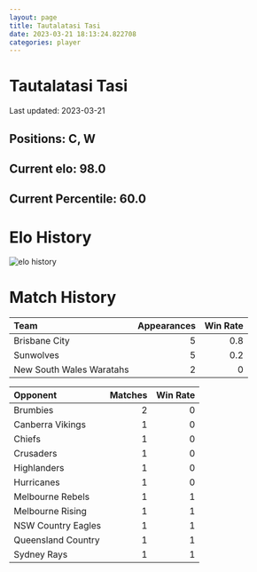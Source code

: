 ```yaml
---  
layout: page  
title: Tautalatasi Tasi  
date: 2023-03-21 18:13:24.822708  
categories: player  
---
```

# Tautalatasi Tasi


Last updated: 2023-03-21
## Positions: C, W

## Current elo: 98.0

## Current Percentile: 60.0

# Elo History


![elo history](history_TautalatasiTasi.png)
# Match History


| Team                     |   Appearances |   Win Rate |
|:-------------------------|--------------:|-----------:|
| Brisbane City            |             5 |        0.8 |
| Sunwolves                |             5 |        0.2 |
| New South Wales Waratahs |             2 |        0   |

| Opponent           |   Matches |   Win Rate |
|:-------------------|----------:|-----------:|
| Brumbies           |         2 |          0 |
| Canberra Vikings   |         1 |          0 |
| Chiefs             |         1 |          0 |
| Crusaders          |         1 |          0 |
| Highlanders        |         1 |          0 |
| Hurricanes         |         1 |          0 |
| Melbourne Rebels   |         1 |          1 |
| Melbourne Rising   |         1 |          1 |
| NSW Country Eagles |         1 |          1 |
| Queensland Country |         1 |          1 |
| Sydney Rays        |         1 |          1 |
